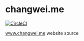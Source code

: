 # changwei.me

[![CircleCI](https://circleci.com/gh/cw1997/changwei.me.svg?style=shield)](https://circleci.com/gh/cw1997/changwei.me)

www.changwei.me website source
